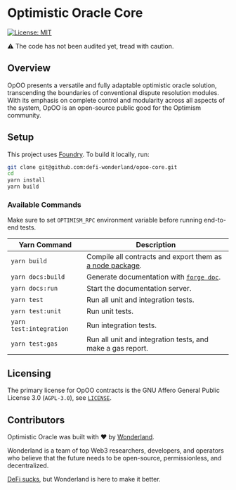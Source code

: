 # Optimistic Oracle Core

[![License: MIT](https://img.shields.io/badge/License-MIT-blue.svg)](https://github.com/defi-wonderland/opoo-core/blob/main/LICENSE)

⚠️ The code has not been audited yet, tread with caution.

## Overview

OpOO presents a versatile and fully adaptable optimistic oracle solution, transcending the boundaries of conventional dispute resolution modules. With its emphasis on complete control and modularity across all aspects of the system, OpOO is an open-source public good for the Optimism community.

## Setup

This project uses [Foundry](https://book.getfoundry.sh/). To build it locally, run:

```sh
git clone git@github.com:defi-wonderland/opoo-core.git
cd
yarn install
yarn build
```

### Available Commands

Make sure to set `OPTIMISM_RPC` environment variable before running end-to-end tests.

| Yarn Command              | Description                                                                                                                     |
| ------------------------- | ------------------------------------------------------------------------------------------------------------------------------- |
| `yarn build`              | Compile all contracts and export them as [a node package](https://www.npmjs.com/package/@defi-wonderland/opoo-core-interfaces). |
| `yarn docs:build`         | Generate documentation with [`forge doc`](https://book.getfoundry.sh/reference/forge/forge-doc).                                |
| `yarn docs:run`           | Start the documentation server.                                                                                                 |
| `yarn test`               | Run all unit and integration tests.                                                                                             |
| `yarn test:unit`          | Run unit tests.                                                                                                                 |
| `yarn test:integration`   | Run integration tests.                                                                                                          |
| `yarn test:gas`           | Run all unit and integration tests, and make a gas report.                                                                      |

## Licensing

The primary license for OpOO contracts is the GNU Affero General Public License 3.0 (`AGPL-3.0`), see [`LICENSE`](./LICENSE).

## Contributors

Optimistic Oracle was built with ❤️ by [Wonderland](https://defi.sucks).

Wonderland is a team of top Web3 researchers, developers, and operators who believe that the future needs to be open-source, permissionless, and decentralized.

[DeFi sucks](https://defi.sucks), but Wonderland is here to make it better.
